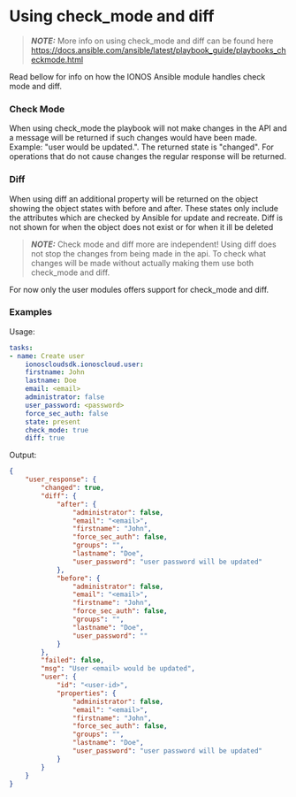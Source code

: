 # Using check_mode and diff

> **_NOTE:_** More info on using check_mode and diff can be found here https://docs.ansible.com/ansible/latest/playbook_guide/playbooks_checkmode.html

Read bellow for info on how the IONOS Ansible module handles check mode and diff.

### Check Mode
When using check_mode the playbook will not make changes in the API and a message will be returned if such changes would have been made. Example: "user <email> would be updated.". The returned state is "changed".
For operations that do not cause changes the regular response will be returned.

### Diff
When using diff an additional property will be returned on the object showing the object states with before and after. These states only include the attributes which are checked by Ansible for update and recreate.
Diff is not shown for when the object does not exist or for when it ill be deleted

> **_NOTE:_** Check mode and diff more are independent! Using diff does not stop the changes from being made in the api. To check what changes will be made without actually making them use both check_mode and diff.

For now only the user modules offers support for check_mode and diff.

### Examples
Usage:
```yaml
tasks:
- name: Create user
    ionoscloudsdk.ionoscloud.user:
    firstname: John
    lastname: Doe
    email: <email>
    administrator: false
    user_password: <password>
    force_sec_auth: false
    state: present
    check_mode: true
    diff: true
```

Output:
```json
{
    "user_response": {
        "changed": true,
        "diff": {
            "after": {
                "administrator": false,
                "email": "<email>",
                "firstname": "John",
                "force_sec_auth": false,
                "groups": "",
                "lastname": "Doe",
                "user_password": "user password will be updated"
            },
            "before": {
                "administrator": false,
                "email": "<email>",
                "firstname": "John",
                "force_sec_auth": false,
                "groups": "",
                "lastname": "Doe",
                "user_password": ""
            }
        },
        "failed": false,
        "msg": "User <email> would be updated",
        "user": {
            "id": "<user-id>",
            "properties": {
                "administrator": false,
                "email": "<email>",
                "firstname": "John",
                "force_sec_auth": false,
                "groups": "",
                "lastname": "Doe",
                "user_password": "user password will be updated"
            }
        }
    }
}
